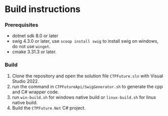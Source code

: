 # Build instructions

### Prerequisites

- dotnet sdk 8.0 or later
- swig 4.3.0 or later, use `scoop install swig` to install swig on windows, do not use `winget`.
- cmake 3.31.3 or later.

### Build

1. Clone the repository and open the solution file `CTPFuture.sln` with Visual Studio 2022.
2. run the command in `CTPFutureApi/SwigGenerator.sh` to generate the cpp and C# wrapper code.
3. run `win-build.sh` for windows native build or `linux-build.sh` for linux native build.
4. Build the `CTPFuture.Net` C# project.